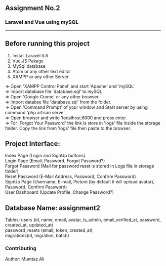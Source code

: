 ## Assignment No.2
### Laravel and Vue using mySQL

***********************************************

## Before running this project

1. Install Laravel 5.8 <br>
2. Vue.JS Pakage <br>
3. MySql database <br>
4. Atom or any other text editor <br>  
7. XAMPP or any other Server <br>

=>	Open 'XAMPP Control Panel' and start 'Apache' and 'mySQL' <br>
=>	Import database file 'database.sql' to mySQL <br>
=>	Open 'Google Crome' or any other browser. <br>
=>  Import databse file 'database.sql' from the folder. <br>
=>	Open 'Command Prompt' of your window and Start server by using command 'php artisan serve' <br>
=>	Open browser and write 'localhost:8000 and press enter. <br>
=>	For 'Forgot Your Password' the link is store in 'logs' file inside the storage folder. 
	Copy the link from 'logs' file then paste to the browser. <br>


## Project Interface:

Index Page (Login and SignUp buttons) <br>
Login Page (Email, Password, Forgot Password?) <br>
Forgot Password (Mail for password reset is stored in Logs file in storage folder) <br>
Reset Password (E-Mail Address, Password, Confirm Password) <br>
SignUp Page (Username, E-mail, Picture (by default it will upload avatar), <br>
Password, Confirm Password) <br>
User Dashboard (Update Profile, Change Password?) <br>

## Database Name: assignment2

Tables: 
users (id, name, email, avatar, is_admin, email_verified_at, password, created_at, updated_at) <br>
password_resets (email, token, created_at) <br>
migrations(id, migration, batch) <br>
 

### Contributing
Author: Mumtaz Ali